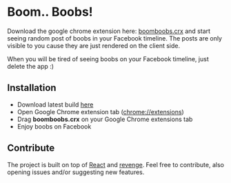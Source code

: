 # Boom.. Boobs!

Download the google chrome extension here: [boomboobs.crx](https://github.com/BoomBoobs/chrome-extension/raw/master/package/boomboobs.crx) and start seeing random post of boobs in your Facebook timeline.
The posts are only visible to you cause they are just rendered on the client side.

When you will be tired of seeing boobs on your Facebook timeline, just delete the app :)


## Installation
- Download latest build [here](https://github.com/BoomBoobs/chrome-extension/raw/master/package/boomboobs.crx)
- Open Google Chrome extension tab ([chrome://extensions](chrome://extensions))
- Drag **boomboobs.crx** on your Google Chrome extensions tab
- Enjoy boobs on Facebook

## Contribute
The project is built on top of [React](https://facebook.github.io/react/) and [revenge](https://github.com/buildo/revenge). 
Feel free to contribute, also opening issues and/or suggesting new features.


